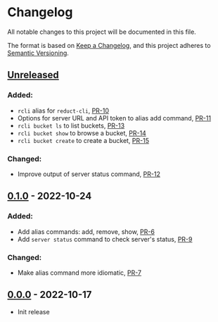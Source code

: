 # Changelog

All notable changes to this project will be documented in this file.

The format is based on [Keep a Changelog](https://keepachangelog.com/en/1.0.0/),
and this project adheres to [Semantic Versioning](https://semver.org/spec/v2.0.0.html).

## [Unreleased]

### Added:

- `rcli` alias for `reduct-cli`, [PR-10](https://github.com/reduct-storage/reduct-cli/pull/10)
- Options for server URL and API token to alias add
  command, [PR-11](https://github.com/reduct-storage/reduct-cli/pull/11)
- `rcli bucket ls` to list buckets, [PR-13](https://github.com/reduct-storage/reduct-cli/pull/13)
- `rcli bucket show` to browse a bucket, [PR-14](https://github.com/reduct-storage/reduct-cli/pull/14)
- `rcli bucket create` to create a bucket, [PR-15](https://github.com/reduct-storage/reduct-cli/pull/15)

### Changed:

- Improve output of server status command, [PR-12](https://github.com/reduct-storage/reduct-cli/pull/12)

## [0.1.0] - 2022-10-24

### Added:

- Add alias commands: add, remove, show, [PR-6](https://github.com/reduct-storage/reduct-cli/pull/6)
- Add `server status` command to check server's status, [PR-9](https://github.com/reduct-storage/reduct-cli/pull/9)

### Changed:

- Make alias command more idiomatic, [PR-7](https://github.com/reduct-storage/reduct-cli/pull/7)

## [0.0.0] - 2022-10-17

- Init release

[Unreleased]: https://github.com/reduct-storage/reduct-cli/compare/v0.1.0...HEAD

[0.1.0]: https://github.com/reduct-storage/reduct-cli/compare/v0.0.0...v0.1.0

[0.0.0]: https://github.com/reduct-storage/reduct-cli/compare/tag/v0.0.0
